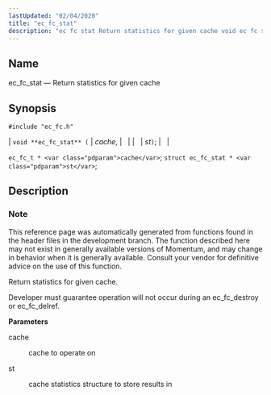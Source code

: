 ```yaml
---
lastUpdated: "02/04/2020"
title: "ec_fc_stat"
description: "ec fc stat Return statistics for given cache void ec fc stat cache st ec fc t cache struct ec fc stat st This reference page was automatically generated from functions found in the header files in the development branch The function described here may not exist in generally available..."
---
```


<a name="apis.ec_fc_stat"></a> 
## Name

ec_fc_stat — Return statistics for given cache

## Synopsis

`#include "ec_fc.h"`

| `void **ec_fc_stat** (` | <var class="pdparam">cache</var>, |   |
|   | <var class="pdparam">st</var>`)`; |   |

`ec_fc_t * <var class="pdparam">cache</var>`;
`struct ec_fc_stat * <var class="pdparam">st</var>`;<a name="idp52323472"></a> 
## Description

### Note

This reference page was automatically generated from functions found in the header files in the development branch. The function described here may not exist in generally available versions of Momentum, and may change in behavior when it is generally available. Consult your vendor for definitive advice on the use of this function.

Return statistics for given cache.

Developer must guarantee operation will not occur during an ec_fc_destroy or ec_fc_delref.

**<a name="idp52326880"></a> Parameters**

<dl class="variablelist">

<dt>cache</dt>

<dd>

cache to operate on

</dd>

<dt>st</dt>

<dd>

cache statistics structure to store results in

</dd>

</dl>